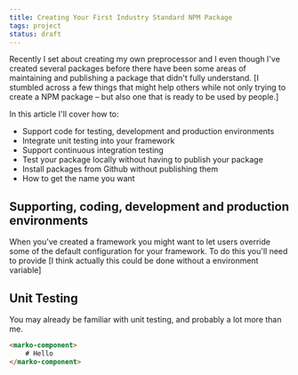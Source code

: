 ```yaml
---
title: Creating Your First Industry Standard NPM Package
tags: project
status: draft
---
```


Recently I set about creating my own preprocessor and I even though I've created several packages before there have been some areas of maintaining and publishing a package that didn't fully understand. [I stumbled across a few things that might help others while not only trying to create a NPM package – but also one that is ready to be used by people.]

In this article I'll cover how to:

- Support code for testing, development and production environments
- Integrate unit testing into your framework
- Support continuous integration testing
- Test your package locally without having to publish your package
- Install packages from Github without publishing them
- How to get the name you want

## Supporting, coding, development and production environments

When you've created a framework you might want to let users override some of the default configuration for your framework. To do this you'll need to provide [I think actually this could be done without a environment variable]

## Unit Testing

You may already be familiar with unit testing, and probably a lot more than me. 

```html
<marko-component>
    # Hello
</marko-component>
```
